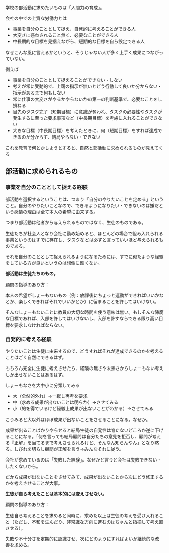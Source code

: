 学校の部活動に求めたいものは「人間力の育成」。

会社の中での上質な労働力とは

* 事業を自分のこととして捉え、自発的に考えることができる人
* 大変さに惑わされること無く、必要なことができる人
* 中長期的な目標を見据えながら、短期的な目標を自ら設定できる人

なぜこんな風に言えるかというと、そうじゃない人が多く上手く成果につながっていない。

例えば

* 事業を自分のこととして捉えることができない・しない
* 考えが常に受動的で、上司の指示が無いとどう行動して良いか分からない・指示があるまで何もしない
* 常に仕事の大変さがやるかやらないかの第一の判断基準で、必要なことをし損ねる
* 目先のタスク完了（短期目標）に意識が奪われ、タスクの必要性やタスクが発生するに至った要求事項など（中長期目標）を考慮に入れることができない
* 大きな目標（中長期目標）を考えたときに、何（短期目標）をすれば達成できるのか分からず、結局やらない・できない

これを教育で何とかしようとすると、自然と部活動に求められるものが見えてくる

## 部活動に求められるもの

### 事業を自分のこととして捉える経験

部活動を選択するということは、つまり「自分のやりたいことを定める」ということ。自分のやりたいことなので、できるようになりたい・できないのは嫌だという感情の理由は全て本人の希望に由来する。

つまり部活動は他者から与えられるものではなく、生徒のものである。

生徒たちが社会人となり会社に勤め始めると、ほとんどの場合で組み入れられる事業というのはすでに存在し、タスクなどは必ずと言っていいほど与えられるものである。

それを自分のこととして捉えられるようになるためには、すでに似たような経験をしている方が良いというのは想像に難くない。

**部活動は生徒たちのもの。**

顧問の指導のあり方：

本人の希望がしょーもないもの（例：放課後にちょっと運動ができればいいかなとか、楽しくできればそれでいいかとか）に留まることを許してはいけない。

そんなしょーもないことに教員の大切な時間を使う意味は無い。もしそんな陳腐な目標であれば、入部を許してはいけないし、入部を許すならできる限り高い目標を要求しなければならない。

### 自発的に考える経験

やりたいことは生徒に由来するので、どうすればそれが達成できるのかを考えることはごく自然にできるはず。

もちろん完全に生徒に考えさせたら、経験の無さや未熟さからしょーもない考えしか出せないことはあるはず。

しょーもなさを大中小に分類してみる

* 大（全然的外れ）→一蹴し再考を要求
* 中（求める成果が出ないことは明らか）→させてみる
* 小（的を得ているけど経験上成果が出ないことがわかる）→させてみる

こうみると大以外はほぼ成果が出ないことをさせることになる。なぜか。

成果が出ることばかりやらせると結局生徒の自発性は育たないどころか逆に下げることになる。「何を言っても結局顧問は自分たちの意見を拒否し、顧問が考える『正解』を当てるまで考えさせられるけど、そんなん知らんやん」となり黙る。しびれを切らし顧問が正解を言う→みんなそれに従う。

会社が求めているのは「失敗した経験」。なぜかと言うと会社は失敗できない・したくないから。

だから成果が出ないことをさせてみて、成果が出ないことから次にどう修正するかを考えさせることが大事。

**生徒が自ら考えたことは基本的には変えさせない。**

顧問の指導のあり方：

生徒自ら考えることを求めると同時に、求めた以上は生徒の考えを受け入れること（ただし、不和を生んだり、非常識な方向に進むのはちゃんと指摘して考え直させる）。

失敗や不十分さを定期的に認識させ、次にどのようにすればよいか継続的な改善を求める。
